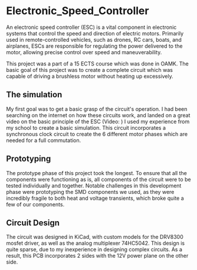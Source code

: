 # Electronic_Speed_Controller
An electronic speed controller (ESC) is a vital component in electronic systems that control the speed and direction of electric motors. Primarily used in remote-controlled vehicles, such as drones, RC cars, boats, and airplanes, ESCs are responsible for regulating the power delivered to the motor, allowing precise control over speed and maneuverability.

This project was a part of a 15 ECTS course which was done in OAMK. The basic goal of this project was to create a complete circuit which was capable of driving a brushless motor without heating up excessively.

## The simulation
My first goal was to get a basic grasp of the circuit's operation. I had been searching on the internet on how these circuits work, and landed on a great video on the basic principle of the ESC (Video: )
I used my experience from my school to create a basic simulation. This circuit incorporates a synchronous clock circuit to create the 6 different motor phases which are needed for a full commutation.

## Prototyping
The prototype phase of this project took the longest. To ensure that all the components were functioning as is, all components of the circuit were to be tested individually and together. Notable challenges in this development phase were prototyping the SMD components we used, as they were incredibly fragile to both heat and voltage transients, which broke quite a few of our components.

## Circuit Design
The circuit was designed in KiCad, with custom models for the DRV8300 mosfet driver, as well as the analog multiplexer 74HC5042. This design is quite sparse, due to my inexperience in designing complex circuits. As a result, this PCB incorporates 2 sides with the 12V power plane on the other side.
